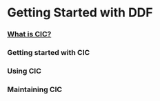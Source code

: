# Getting Started with DDF

### [What is CIC?](/WhatIsCIC.md)
### Getting started with CIC
### Using CIC
### Maintaining CIC
